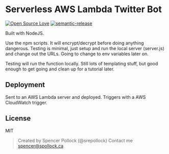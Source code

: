 # Serverless AWS Lambda Twitter Bot

[![Open Source Love](https://badges.frapsoft.com/os/v2/open-source.svg?v=103)](https://github.com/ellerbrock/open-source-badges/)
[![semantic-release](https://img.shields.io/badge/%20%20%F0%9F%93%A6%F0%9F%9A%80-semantic--release-e10079.svg)](https://github.com/semantic-release/semantic-release)

Built with NodeJS.

Use the npm scripts. It will encrypt/decrypt before doing anything dangerous. Testing is minimal, just setup and run the local server (server.js) and change out the URLs. Going to change to env variables later on.

Testing will run the function locally. Still lots of templating stuff, but good enough to get going and clean up for a tutorial later.

## Deployment

Sent to an AWS Lambda server and deployed. Triggers with a AWS CloudWatch trigger.

## License

MIT

> Created by Spencer Pollock (@srepollock)
> Contact me <spencer@spollock.ca>
